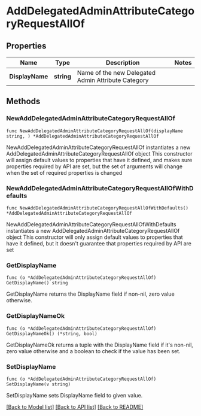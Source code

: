 # AddDelegatedAdminAttributeCategoryRequestAllOf

## Properties

Name | Type | Description | Notes
------------ | ------------- | ------------- | -------------
**DisplayName** | **string** | Name of the new Delegated Admin Attribute Category | 

## Methods

### NewAddDelegatedAdminAttributeCategoryRequestAllOf

`func NewAddDelegatedAdminAttributeCategoryRequestAllOf(displayName string, ) *AddDelegatedAdminAttributeCategoryRequestAllOf`

NewAddDelegatedAdminAttributeCategoryRequestAllOf instantiates a new AddDelegatedAdminAttributeCategoryRequestAllOf object
This constructor will assign default values to properties that have it defined,
and makes sure properties required by API are set, but the set of arguments
will change when the set of required properties is changed

### NewAddDelegatedAdminAttributeCategoryRequestAllOfWithDefaults

`func NewAddDelegatedAdminAttributeCategoryRequestAllOfWithDefaults() *AddDelegatedAdminAttributeCategoryRequestAllOf`

NewAddDelegatedAdminAttributeCategoryRequestAllOfWithDefaults instantiates a new AddDelegatedAdminAttributeCategoryRequestAllOf object
This constructor will only assign default values to properties that have it defined,
but it doesn't guarantee that properties required by API are set

### GetDisplayName

`func (o *AddDelegatedAdminAttributeCategoryRequestAllOf) GetDisplayName() string`

GetDisplayName returns the DisplayName field if non-nil, zero value otherwise.

### GetDisplayNameOk

`func (o *AddDelegatedAdminAttributeCategoryRequestAllOf) GetDisplayNameOk() (*string, bool)`

GetDisplayNameOk returns a tuple with the DisplayName field if it's non-nil, zero value otherwise
and a boolean to check if the value has been set.

### SetDisplayName

`func (o *AddDelegatedAdminAttributeCategoryRequestAllOf) SetDisplayName(v string)`

SetDisplayName sets DisplayName field to given value.



[[Back to Model list]](../README.md#documentation-for-models) [[Back to API list]](../README.md#documentation-for-api-endpoints) [[Back to README]](../README.md)


